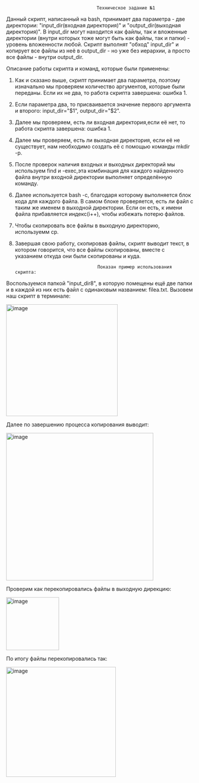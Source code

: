                                       Техническое задание №1
Данный скрипт, написанный на bash, принимает два параметра - две директории: 
"input_dir(входная директория)" и "output_dir(выходная директория)".
В input_dir могут находится как файлы, так и вложенные директории (внутри
которых тоже могут быть как файлы, так и папки) - уровень вложенности любой.
Скрипт выполнят "обход" input_dir" и копирует все файлы из неё в output_dir -
но уже без иерархии, а просто все файлы - внутри output_dir.

Описание работы скрипта и команд, которые были применены:
1. Как и сказано выше, скрипт принимает два параметра, поэтому изначально мы
   проверяем количество аргументов, которые были переданы. Если их не два, то
   работа скрипта завершена: ошибка 1.
2. Если параметра два, то присваивается значение первого аргумента и второго:
   input_dir="$1", output_dir="$2".
3. Далее мы проверяем, есть ли входная директория,если её нет, то работа скрипта
   завершена: ошибка 1.
4. Далее мы проверяем, есть ли выходная директория, если её не существует,
   нам необходимо создать её с помощью команды mkdir -p.
5. После проверок наличия входных и выходных директорий мы используем find и
   -exec,эта комбинация для каждого найденного файла внутри входной
   директории выполняет определённую команду.
7. Далее используется bash -c, благодаря которому выполняется блок кода для
   каждого файла. В самом блоке проверяется, есть ли файл с таким же именем в
   выходной директории. Если он есть, к имени файла прибавляется индекс(i++),
   чтобы избежать потерю файлов.
7. Чтобы скопировать все файлы в выходную директорию, используемм cp.
8. Завершая свою работу, скопировав файлы, скрипт выводит текст, в котором
   говорится, что все файлы скопированы, вместе с указанием откуда они были
   скопированы и куда.

                                      Показан пример использования скрипта:
Воспользуемся папкой "input_dir8", в которую помещены ещё две папки и в каждой из них есть файл с одинаковым названием: filea.txt. Вызовем наш скрипт в терминале:

<img width="300" alt="image" src="https://github.com/Nickystm/projecttz/assets/167700874/080e756f-ea2c-422f-a6f8-d94815a364fb">

Далее по завершению процесса копирования выводит: 

<img width="396" alt="image" src="https://github.com/Nickystm/projecttz/assets/167700874/00e52813-af30-4623-a2e3-689f2430a4d5">

Проверим как перекопировались файлы в выходную дирекцию:

<img width="142" alt="image" src="https://github.com/Nickystm/projecttz/assets/167700874/2d360a49-b459-4228-8d9c-33d8c592f671">

По итогу файлы перекопировались так:

<img width="295" alt="image" src="https://github.com/Nickystm/projecttz/assets/167700874/313f1fce-b065-4864-a3d4-7d46a5a91615">
